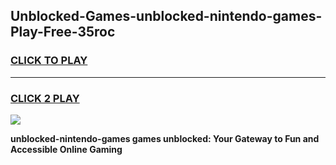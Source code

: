 
## Unblocked-Games-unblocked-nintendo-games-Play-Free-35roc
<h3>
<a href="https://premium76.site?title=unblocked-nintendo-games&ref=18A1">CLICK TO PLAY</a></h3>
<hr>

<h3>
<a href="https://premium76.site?title=unblocked-nintendo-games&ref=18A1">CLICK 2 PLAY</a>
  
</h3>

<a href="https://premium76.site?title=unblocked-nintendo-games&ref=18A1"><img src="https://clearcache.store/games.png"></a>


**unblocked-nintendo-games games unblocked: Your Gateway to Fun and Accessible Online Gaming**
